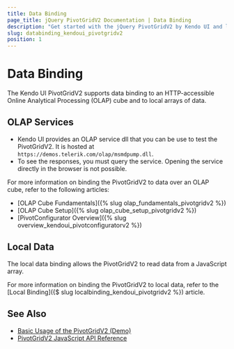 ```yaml
---
title: Data Binding
page_title: jQuery PivotGridV2 Documentation | Data Binding
description: "Get started with the jQuery PivotGridV2 by Kendo UI and learn about the OLAP cube configuration for performing data binding."
slug: databinding_kendoui_pivotgridv2
position: 1
---
```


# Data Binding

The Kendo UI PivotGridV2 supports data binding to an HTTP-accessible Online Analytical Processing (OLAP) cube and to local arrays of data.

## OLAP Services

* Kendo UI provides an OLAP service dll that you can be use to test the PivotGridV2. It is hosted at `https://demos.telerik.com/olap/msmdpump.dll`. 
* To see the responses, you must query the service. Opening the service directly in the browser is not possible. 

For more information on binding the PivotGridV2 to data over an OLAP cube, refer to the following articles:

* [OLAP Cube Fundamentals]({% slug olap_fundamentals_pivotgridv2 %})
* [OLAP Cube Setup]({% slug olap_cube_setup_pivotgridv2 %})
* [PivotConfigurator Overview]({% slug overview_kendoui_pivotconfiguratorv2 %})

## Local Data

The local data binding allows the PivotGridV2 to read data from a JavaScript array.

For more information on binding the PivotGridV2 to local data, refer to the [Local Binding]({$ slug localbinding_kendoui_pivotgridv2 %}) article.

## See Also

* [Basic Usage of the PivotGridV2 (Demo)](https://demos.telerik.com/kendo-ui/pivotgridv2/index)
* [PivotGridV2 JavaScript API Reference](/api/javascript/ui/pivotgridv2)
